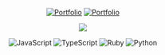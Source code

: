  <div align="center">
 
[![Portfolio](https://img.shields.io/badge/Portfolio-000000?style=for-the-badge&logo=google&logoColor=white)](https://hackenicka.firebaseapp.com/)
[![Portfolio](https://img.shields.io/badge/Website-000000?style=for-the-badge&logo=google&logoColor=white)](https://bandicootfolio.web.app)
 
![](https://github-readme-streak-stats.herokuapp.com/?user=josuehoenicka&theme=dark&hide_border=true)  
 
![JavaScript](https://img.shields.io/badge/.js-F7DF1E.svg?style=for-the-badge) 
![TypeScript](https://img.shields.io/badge/.ts-007ACC.svg?style=for-the-badge) 
![Ruby](https://img.shields.io/badge/.rb-CC342D.svg?style=for-the-badge)
![Python](https://img.shields.io/badge/.py-3776AB?style=for-the-badge)
 
</div>




  

  




